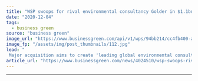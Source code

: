 ```yaml
---
title: "WSP swoops for rival environmental consultancy Golder in $1.1bn deal"
date: "2020-12-04"
tags: 
  - business green
source: "business green"
image_url: "https://www.businessgreen.com/api/v1/wps/94bb214/cc4fb400-a54c-47b8-a980-d6b1843cc605/1/WSP-S-Midlands-office-in-Birmingham-Credit-WSP-185x114.jpg"
image_fp: "/assets/img/post_thumbnails/112.jpg"
lead: "
 Major acquisition aims to create 'leading global environmental consultancy' to capitalise on 'rapidly growing ESG trends' ..."
article_url: "https://www.businessgreen.com/news/4024510/wsp-swoops-rival-environmental-consultancy-golder-usd-1bn-deal"
---
```


---
